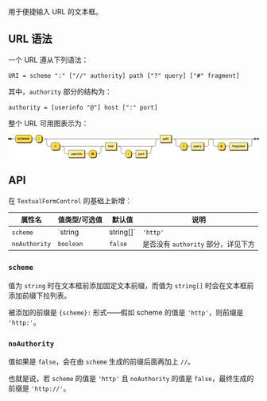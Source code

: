 用于便捷输入 URL 的文本框。

## URL 语法

一个 URL 遵从下列语法：

```text
URI = scheme ":" ["//" authority] path ["?" query] ["#" fragment]
```

其中，`authority` 部分的结构为：

```text
authority = [userinfo "@"] host [":" port]
```

整个 URL 可用图表示为：

<img src="url.png" alt="URL">

## API

在 `TextualFormControl` 的基础上新增：

| 属性名 | 值类型/可选值 | 默认值 | 说明 |
| --- | --- | --- | --- |
| `scheme` | `string | string[]` | `'http'` | 使用的方案，详见下方 |
| `noAuthority` | `boolean` | `false` | 是否没有 `authority` 部分，详见下方 |

### `scheme`

值为 `string` 时在文本框前添加固定文本前缀，而值为 `string[]` 时会在文本框前添加前缀下拉列表。

被添加的前缀是 `{scheme}:` 形式——假如 scheme 的值是 `'http'`，则前缀是 `'http:'`。

### `noAuthority`

值如果是 `false`，会在由 `scheme` 生成的前缀后面再加上 `//`。

也就是说，若 `scheme` 的值是 `'http'` 且 `noAuthority` 的值是 `false`，最终生成的前缀是 `'http://'`。
